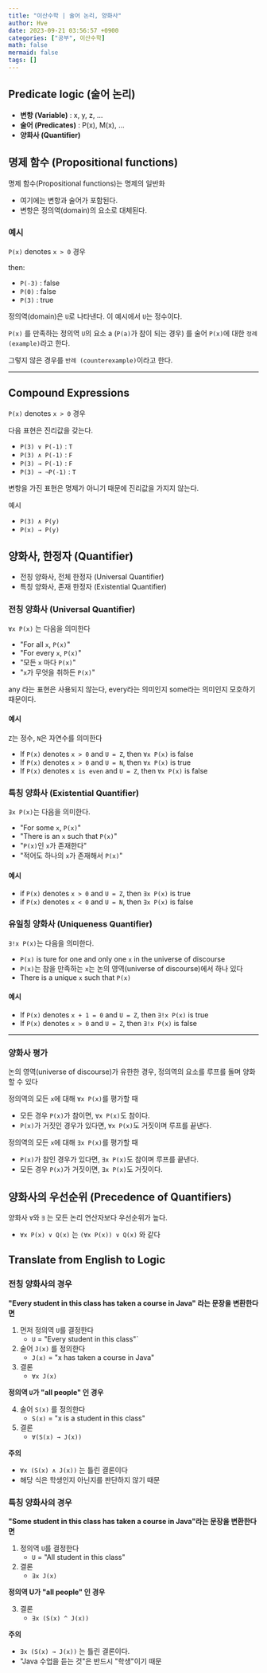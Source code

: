 ```yaml
---
title: "이산수학 | 술어 논리, 양화사"
author: Hve
date: 2023-09-21 03:56:57 +0900
categories: ["공부", 이산수학]
math: false
mermaid: false
tags: []
---
```


## Predicate logic (술어 논리)

- **변항 (Variable)** : x, y, z, ...
- **술어 (Predicates)** : P(x), M(x), ...
- **양화사 (Quantifier)**

## 명제 함수 (Propositional functions)

명제 함수(Propositional functions)는 명제의 일반화

- 여기에는 변항과 술어가 포함된다.
- 변항은 정의역(domain)의 요소로 대체된다.

### 예시

`P(x)` denotes `x > 0` 경우

then:

- `P(-3)` : false
- `P(0)` : false
- `P(3)` : true

정의역(domain)은 `U`로 나타낸다. 이 예시에서 `U`는 정수이다.

`P(x)` 를 만족하는 정의역 `U`의 요소 a (`P(a)`가 참이 되는 경우) 를 술어 `P(x)`에 대한 `정례 (example)`라고 한다.

그렇지 않은 경우를 `반례 (counterexample)`이라고 한다.

---

## Compound Expressions

`P(x)` denotes `x > 0` 경우

다음 표현은 진리값을 갖는다.
- `P(3) ∨ P(-1)` : `T`
- `P(3) ∧ P(-1)` : `F`
- `P(3) → P(-1)` : `F`
- `P(3) → ¬P(-1)` : `T`

변항을 가진 표현은 명제가 아니기 때문에 진리값을 가지지 않는다.

예시
- `P(3) ∧ P(y)`
- `P(x) → P(y)`

## 양화사, 한정자 (Quantifier)

- 전칭 양화사, 전체 한정자 (Universal Quantifier)
- 특칭 양화사, 존재 한정자 (Existential Quantifier)

### 전칭 양화사 (Universal Quantifier)

`∀x P(x)` 는 다음을 의미한다
- "For all `x`, `P(x)`"
- "For every `x`, `P(x)`"
- "모든 `x` 마다 `P(x)`"
- "`x`가 무엇을 취하든 `P(x)`"

any 라는 표현은 사용되지 않는다, every라는 의미인지 some라는 의미인지 모호하기 때문이다.

#### 예시

`Z`는 정수, `N`은 자연수를 의미한다

- If `P(x)` denotes `x > 0` and `U = Z`, then `∀x P(x)` is false
- If `P(x)` denotes `x > 0` and `U = N`, then `∀x P(x)` is true
- If `P(x)` denotes `x is even` and `U = Z`, then `∀x P(x)` is false

### 특칭 양화사 (Existential Quantifier)

`∃x P(x)`는 다음을 의미한다.
- "For some `x`, `P(x)`"
- "There is an `x` such that `P(x)`"
- "`P(x)`인 `x`가 존재한다"
- "적어도 하나의 `x`가 존재해서 `P(x)`"

#### 예시

- if `P(x)` denotes `x > 0` and `U = Z`, then `∃x P(x)` is true
- if `P(x)` denotes `x < 0` and `U = N`, then `∃x P(x)` is false

### 유일칭 양화사 (Uniqueness Quantifier)

`∃!x P(x)`는 다음을 의미한다.
- `P(x)` is ture for one and only one `x` in the universe of discourse
- `P(x)`는 참을 만족하는 `x`는 논의 영역(universe of discourse)에서 하나 있다
- There is a unique `x` such that `P(x)`

#### 예시

- If `P(x)` denotes `x + 1 = 0` and `U = Z`, then `∃!x P(x)` is true
- If `P(x)` denotes `x > 0` and `U = Z`, then `∃!x P(x)` is false

---

### 양화사 평가

논의 영역(universe of discourse)가 유한한 경우, 정의역의 요소를 루프를 돌며 양화할 수 있다

정의역의 모든 `x`에 대해 `∀x P(x)`를 평가할 때
- 모든 경우 `P(x)`가 참이면, `∀x P(x)`도 참이다.
- `P(x)`가 거짓인 경우가 있다면, `∀x P(x)`도 거짓이며 루프를 끝낸다.

정의역의 모든 `x`에 대해 `∃x P(x)`를 평가할 때
- `P(x)`가 참인 경우가 있다면, `∃x P(x)`도 참이며 루프를 끝낸다.
- 모든 경우 `P(x)`가 거짓이면, `∃x P(x)`도 거짓이다.

## 양화사의 우선순위 (Precedence of Quantifiers)

양화사 `∀`와 `∃` 는 모든 논리 연산자보다 우선순위가 높다.

- `∀x P(x) ∨ Q(x)` 는 `(∀x P(x)) ∨ Q(x)` 와 같다


## Translate from English to Logic

### 전칭 양화사의 경우

**"Every student in this class has taken a course in Java" 라는 문장을 변환한다면**

1. 먼저 정의역 `U`를 결정한다
    - `U` = "Every student in this class"`
2. 술어 `J(x)` 를 정의한다
    - `J(x)` = "x has taken a course in Java"
3. 결론
    - `∀x J(x)`

**정의역 `U`가 "all people" 인 경우**

4. 술어 `S(x)` 를 정의한다
    - `S(x)` = "x is a student in this class"
5. 결론
    - `∀(S(x) → J(x))`

**주의**
- `∀x (S(x) ∧ J(x))` 는 틀린 결론이다
- 해당 식은 학생인지 아닌지를 판단하지 않기 때문

### 특칭 양화사의 경우

**"Some student in this class has taken a course in Java"라는 문장을 변환한다면**

1. 정의역 `U`를 결정한다
    - `U` = "All student in this class"
2. 결론
    - `∃x J(x)`

**정의역 U가 "all people" 인 경우**

3. 결론
    - `∃x (S(x) ^ J(x))`

**주의**
- `∃x (S(x) → J(x))` 는 틀린 결론이다.
- "Java 수업을 듣는 것"은 반드시 "학생"이기 때문